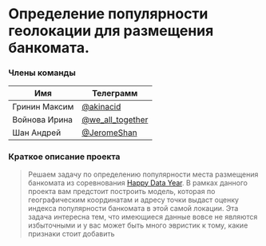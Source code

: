 # Определение популярности геолокации для размещения банкомата.

### Члены команды

| Имя | Телеграмм |
| ------ | ------ |
| Гринин Максим | [@akinacid](https://t.me/akinacid) |
| Войнова Ирина | [@we_all_together](https://t.me/we_all_together) |
| Шан Андрей | [@JeromeShan](https://t.me/JeromeShan) |

### Краткое описание проекта 
>Решаем задачу по определению популярности места размещения банкомата из соревнования 
[Happy Data Year](https://boosters.pro/championship/rosbank2/overview). 
В рамках данного проекта вам предстоит построить модель, которая по географическим координатам и адресу точки выдаст оценку индекса популярности банкомата в этой самой локации. Эта задача интересна тем, что имеющиеся данные вовсе не являются избыточными и у вас может быть много эвристик к тому, какие признаки стоит добавить
